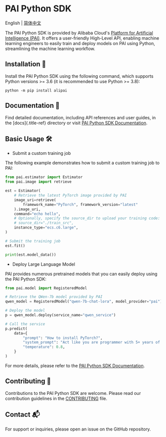 # PAI Python SDK


English \| [简体中文](./README_CN.md)

The PAI Python SDK is provided by Alibaba Cloud\'s [Platform for Artificial Intelligence (PAI)](https://www.aliyun.com/product/bigdata/learn). It offers a user-friendly High-Level API, enabling machine learning engineers to easily train and deploy models on PAI using Python, streamlining the machine learning workflow.

## Installation 🔧

Install the PAI Python SDK using the following command, which supports Python versions \>= 3.6 (it is recommended to use Python \>= 3.8):

```shell
python -m pip install alipai
```

## Documentation 📖

Find detailed documentation, including API references and user guides, in the [docs]{.title-ref} directory or visit [PAI Python SDK Documentation](https://pai-sdk.oss-cn-shanghai.aliyuncs.com/pai/doc/latest/index.html).

## Basic Usage 🛠

- Submit a custom training job

The following example demonstrates how to submit a custom training job to PAI:

```python
from pai.estimator import Estimator
from pai.image import retrieve

est = Estimator(
    # Retrieve the latest PyTorch image provided by PAI
    image_uri=retrieve(
        framework_name="PyTorch", framework_version="latest"
    ).image_uri,
    command="echo hello",
    # Optionally, specify the source_dir to upload your training code:
    # source_dir="./train_src",
    instance_type="ecs.c6.large",
)

# Submit the training job
est.fit()

print(est.model_data())
```

- Deploy Large Language Model

PAI provides numerous pretrained models that you can easily deploy using the PAI Python SDK:

```python
from pai.model import RegisteredModel

# Retrieve the QWen-7b model provided by PAI
qwen_model = RegisteredModel("qwen-7b-chat-lora", model_provider="pai")

# Deploy the model
p = qwen_model.deploy(service_name="qwen_service")

# Call the service
p.predict(
    data={
        "prompt": "How to install PyTorch?",
        "system_prompt": "Act like you are programmer with 5+ years of experience.",
        "temperature": 0.8,
    }
)
```

For more details, please refer to the [PAI Python SDK Documentation](https://pai-sdk.oss-cn-shanghai.aliyuncs.com/pai/doc/latest/index.html).

## Contributing 🤝

Contributions to the PAI Python SDK are welcome. Please read our contribution guidelines in the [CONTRIBUTING](./CONTRIBUTING.md) file.

## Contact 📬

For support or inquiries, please open an issue on the GitHub repository.
